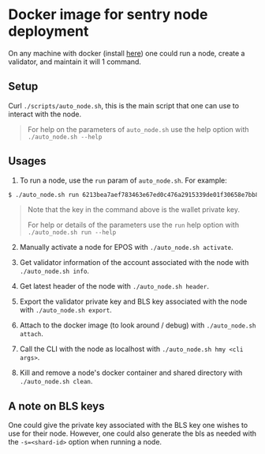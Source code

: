 # Docker image for sentry node deployment

On any machine with docker (install [here](https://docs.docker.com/install/)) one could run a node, create a validator, and maintain it will 1 command.

## Setup

Curl `./scripts/auto_node.sh`, this is the main script that one can use to interact with the node.

> For help on the parameters of `auto_node.sh` use the help option with `./auto_node.sh --help` 

## Usages
1. To run a node, use the `run` param of `auto_node.sh`. For example:
```bash
$ ./auto_node.sh run 6213bea7aef783463e67ed0c476a2915339de01f30658e7bb88ef5861e64b5e5  -N=stress -e=https://api.s0.stn.hmny.io/ -n=Harmony_Sentry_1 -s=1 -a -c -y
```
> Note that the key in the command above is the wallet private key. 
> 
>For help or details of the parameters use the `run` help option with `./auto_node.sh run --help`

2. Manually activate a node for EPOS with `./auto_node.sh activate`.

3. Get validator information of the account associated with the node with `./auto_node.sh info`.

4. Get latest header of the node with `./auto_node.sh header`.

5. Export the validator private key and BLS key associated with the node with `./auto_node.sh export`.

6. Attach to the docker image (to look around / debug) with `./auto_node.sh attach`.

7. Call the CLI with the node as localhost with `./auto_node.sh hmy <cli args>`.

8. Kill and remove a node's docker container and shared directory with `./auto_node.sh clean`.

## A note on BLS keys

One could give the private key associated with the BLS key one wishes to use for their node. However, one could also 
generate the bls as needed with the `-s=<shard-id>` option when running a node.  